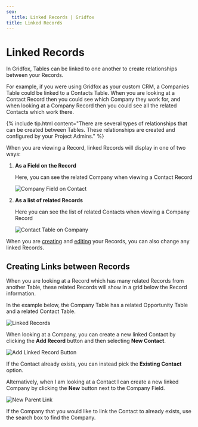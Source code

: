```yaml
---
seo:
  title: Linked Records | Gridfox
title: Linked Records
---
```

# Linked Records

In Gridfox, Tables can be linked to one another to create relationships between your Records.

For example, if you were using Gridfox as your custom CRM, a Companies Table could be linked to a Contacts Table. When you are looking at a Contact Record then you could see which Company they work for, and when looking at a Company Record then you could see all the related Contacts which work there.

{% include tip.html content="There are several types of relationships that can be created between Tables. These relationships are created and configured by your Project Admins." %}

When you are viewing a Record, linked Records will display in one of two ways:

1. **As a Field on the Record**

   Here, you can see the related Company when viewing a Contact Record

   ![Company Field on Contact](/assets/images/company-field-on-contact.jpg "Company Field on Contact")
2. **As a list of related Records**

   Here you can see the list of related Contacts when viewing a Company Record

   ![Contact Table on Company](/assets/images/contact-table-on-company.jpg "Contact Table on Company")



When you are [creating](/gridfox-project/creating-records) and [editing](/gridfox-project/updating-records) your Records, you can also change any linked Records.

## Creating Links between Records

When you are looking at a Record which has many related Records from another Table, these related Records will show in a grid below the Record information.

In the example below, the Company Table has a related Opportunity Table and a related Contact Table.

![Linked Records](/assets/images/linked-records.jpg "Linked Records")

When looking at a Company, you can create a new linked Contact by clicking the **Add Record** button and then selecting **New Contact**.

![Add Linked Record Button](/assets/images/add-linked-record-button.jpg "Add Linked Record Button")

If the Contact already exists, you can instead pick the **Existing Contact** option.

Alternatively, when I am looking at a Contact I can create a new linked Company by clicking the **New** button next to the Company Field.

![New Parent Link](/assets/images/new-parent-link.jpg "New Parent Link")

If the Company that you would like to link the Contact to already exists, use the search box to find the Company.